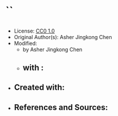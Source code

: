 # ``

## [](../files/)

- License: [CC0 1.0](./LICENSE.txt)
- Original Author(s): Asher Jingkong Chen
- Modified:
  - by Asher Jingkong Chen
  - with :
    - 
- Created with: 
  - 
- References and Sources:
  - 

